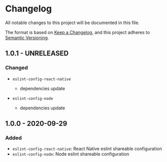 # Changelog

All notable changes to this project will be documented in this file.

The format is based on [Keep a Changelog](https://keepachangelog.com/en/1.0.0/),
and this project adheres to [Semantic Versioning](https://semver.org/spec/v2.0.0.html).

## 1.0.1 - UNRELEASED

### Changed

* `eslint-config-react-native`
  * dependencies update

* `eslint-config-node`
  * dependencies update

## 1.0.0 - 2020-09-29

### Added

- `eslint-config-react-native`: React Native eslint shareable configuration
- `eslint-config-node`: Node eslint shareable configuration
